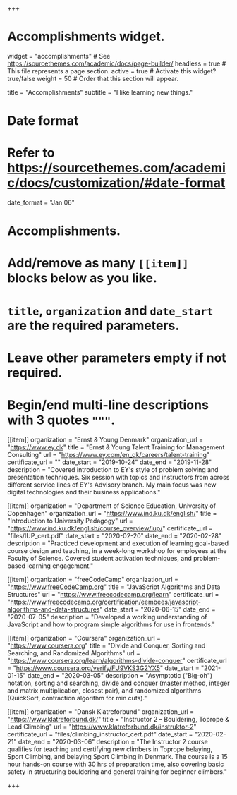 +++
# Accomplishments widget.
widget = "accomplishments"  # See https://sourcethemes.com/academic/docs/page-builder/
headless = true  # This file represents a page section.
active = true  # Activate this widget? true/false
weight = 50  # Order that this section will appear.

title = "Accomplish&shy;ments"
subtitle = "I like learning new things."

# Date format
#   Refer to https://sourcethemes.com/academic/docs/customization/#date-format
date_format = "Jan 06"

# Accomplishments.
#   Add/remove as many `[[item]]` blocks below as you like.
#   `title`, `organization` and `date_start` are the required parameters.
#   Leave other parameters empty if not required.
#   Begin/end multi-line descriptions with 3 quotes `"""`.

[[item]]
  organization = "Ernst & Young Denmark"
  organization_url = "https://www.ey.dk"
  title = "Ernst & Young Talent Training for Management Consulting"
  url = "https://www.ey.com/en_dk/careers/talent-training"
  certificate_url = ""
  date_start = "2019-10-24"
  date_end = "2019-11-28"
  description = "Covered introduction to EY's style of problem solving and presentation techniques. Six session with topics and instructors from across different service lines of EY's Advisory branch. My main focus was new digital technologies and their business applications."

[[item]]
  organization = "Department of Science Education, University of Copenhagen"
  organization_url = "https://www.ind.ku.dk/english/"
  title = "Introduction to University Pedagogy"
  url = "https://www.ind.ku.dk/english/course_overview/iup/"
  certificate_url = "files/IUP_cert.pdf"
  date_start = "2020-02-20"
  date_end = "2020-02-28"
  description = "Practiced development and execution of learning goal-based course design and teaching, in a week-long workshop for employees at the Faculty of Science. Covered student activation techniques, and problem-based learning engagement."


[[item]]
  organization = "freeCodeCamp"
  organization_url = "https://www.freeCodeCamp.org"
  title = "JavaScript Algorithms and Data Structures"
  url = "https://www.freecodecamp.org/learn"
  certificate_url = "https://www.freecodecamp.org/certification/eembees/javascript-algorithms-and-data-structures"
  date_start = "2020-06-15"
  date_end = "2020-07-05"
  description = "Developed a working understanding of JavaScript and how to program simple algorithms for use in frontends."
  
[[item]]
  organization = "Coursera"
  organization_url = "https://www.coursera.org"
  title = "Divide and Conquer, Sorting and Searching, and Randomized Algorithms"
  url = "https://www.coursera.org/learn/algorithms-divide-conquer"
  certificate_url = "https://www.coursera.org/verify/FU9VKS3G2YX5"
  date_start = "2021-01-15"
  date_end = "2020-03-05"
  description = "Asymptotic ("Big-oh") notation, sorting and searching, divide and conquer (master method, integer and matrix multiplication, closest pair), and randomized algorithms (QuickSort, contraction algorithm for min cuts)."
  
[[item]]
  organization = "Dansk Klatreforbund"
  organization_url = "https://www.klatreforbund.dk/"
  title = "Instructor 2 – Bouldering, Toprope & Lead Climbing"
  url = "https://www.klatreforbund.dk/instruktor-2"
  certificate_url = "files/climbing_instructor_cert.pdf"
  date_start = "2020-02-21"
  date_end = "2020-03-06"
  description = "The Instructor 2 course qualifies for teaching and certifying new climbers in Toprope belaying, Sport Climbing, and belaying Sport Climbing in Denmark. The course is a 15 hour hands-on course with 30 hrs of preparation time, also covering basic safety in structuring bouldering and general training for beginner climbers."

+++
